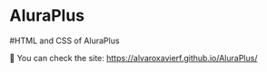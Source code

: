 # AluraPlus

#HTML and CSS of AluraPlus

👀 You can check the site: https://alvaroxavierf.github.io/AluraPlus/
